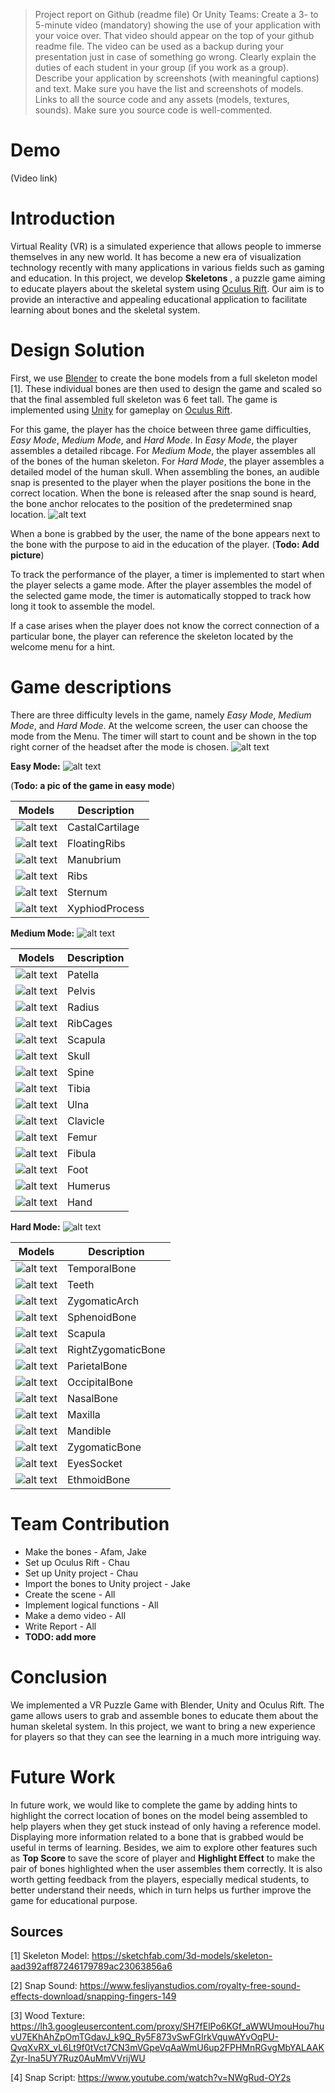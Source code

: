 >Project report on Github (readme file) Or Unity Teams:
Create a 3- to 5-minute video (mandatory) showing the use of your application with your voice over. That video should appear on the top of your github readme file. The video can be used as a backup during your presentation just in case of something go wrong.
Clearly explain the duties of each student in your group (if you work as a group).
Describe your application by screenshots (with meaningful captions) and text. Make sure you have the list and screenshots of models.
Links to all the source code and any assets (models, textures, sounds). Make sure you source code is well-commented.

# Demo
(Video link)


# Introduction

Virtual Reality (VR) is a simulated experience that allows people to immerse themselves in any new world. It has become a new era of visualization technology recently with many applications in various fields such as gaming and education.
In this project, we develop **Skeletons** , a puzzle game aiming to educate players about the skeletal system using [Oculus Rift](https://www.oculus.com/rift/).
Our aim is to provide an interactive and appealing educational application to facilitate learning about bones and the skeletal system.


# Design Solution

First, we use [Blender](https://www.blender.org/) to create the bone models from a full skeleton model [1]. These individual bones are then used to design the game and scaled so that the final assembled full skeleton was 6 feet tall. The game is implemented using [Unity](https://unity.com/) for gameplay on [Oculus Rift](https://www.oculus.com/rift/). 

For this game, the player has the choice between three game difficulties, *Easy Mode*, *Medium Mode*, and *Hard Mode*. In *Easy Mode*, the player assembles a detailed ribcage. For *Medium Mode*, the player assembles all of the bones of the human skeleton. For *Hard Mode*, the player assembles a detailed model of the human skull. When assembling the bones, an audible snap is presented to the player when the player positions the bone in the correct location. When the bone is released after the snap sound is heard, the bone anchor relocates to the position of the predetermined snap location.
![alt text](ReferenceResources/snapLocations.png)

When a bone is grabbed by the user, the name of the bone appears next to the bone with the purpose to aid in the education of the player. (**Todo: Add picture**) 

To track the performance of the player, a timer is implemented to start when the player selects a game mode. After the player assembles the model of the selected game mode, the timer is automatically stopped to track how long it took to assemble the model. 

If a case arises when the player does not know the correct connection of a particular bone, the player can reference the skeleton located by the welcome menu for a hint. 

# Game descriptions
There are three difficulty levels in the game, namely *Easy Mode*, *Medium Mode*, and *Hard Mode*. At the welcome screen, the user can choose the mode from the Menu. The timer will start to count and be shown in the top right corner of the headset after the mode is chosen.
![alt text](ReferenceResources/skeletons.PNG)

**Easy Mode:**
![alt text](ReferenceResources/easyMode.png)

(**Todo: a pic of the game in easy mode**)

| Models | Description |
| --- | --- |
| ![alt text](ReferenceResources/Models/CastalCartilage.jpg) | CastalCartilage |
| ![alt text](ReferenceResources/Models/FloatingRibs.jpg) | FloatingRibs|
| ![alt text](ReferenceResources/Models/Manubrium.jpg) | Manubrium |
| ![alt text](ReferenceResources/Models/Ribs.jpg) | Ribs |
| ![alt text](ReferenceResources/Models/Sternum.jpg) | Sternum|
| ![alt text](ReferenceResources/Models/XyphiodProcess.jpg) |XyphiodProcess |

**Medium Mode:**
![alt text](ReferenceResources/mediumMode.png)

| Models | Description |
| --- | --- |
| ![alt text](ReferenceResources/Models/Patella.jpg) | Patella |
| ![alt text](ReferenceResources/Models/Pelvis.jpg) | Pelvis|
| ![alt text](ReferenceResources/Models/Radius.jpg) | Radius |
| ![alt text](ReferenceResources/Models/RibCages.png) | RibCages |
| ![alt text](ReferenceResources/Models/Scapula.png) | Scapula|
| ![alt text](ReferenceResources/Models/Skull.jpg) |Skull |
| ![alt text](ReferenceResources/Models/Spine.jpg) | Spine |
| ![alt text](ReferenceResources/Models/Tibia.jpg) | Tibia |
| ![alt text](ReferenceResources/Models/Ulna.jpg) | Ulna |
| ![alt text](ReferenceResources/Models/leftClavicle.jpg) | Clavicle |
| ![alt text](ReferenceResources/Models/leftFemur.jpg) | Femur|
| ![alt text](ReferenceResources/Models/leftFibula.jpg) | Fibula |
| ![alt text](ReferenceResources/Models/leftFoot.jpg) | Foot |
| ![alt text](ReferenceResources/Models/leftHumerus.jpg) | Humerus |
| ![alt text](ReferenceResources/Models/lefthand.jpg) | Hand |

**Hard Mode:**
![alt text](ReferenceResources/hardMode.png)

| Models | Description |
| --- | --- |
| ![alt text](ReferenceResources/Models/TemporalBone.jpg) | TemporalBone |
| ![alt text](ReferenceResources/Models/Teeth.jpg) | Teeth|
| ![alt text](ReferenceResources/Models/ZygomaticArch.jpg) | ZygomaticArch|
| ![alt text](ReferenceResources/Models/SphenoidBone.jpg) | SphenoidBone |
| ![alt text](ReferenceResources/Models/Scapula.png) | Scapula|
| ![alt text](ReferenceResources/Models/RightZygomaticBone.jpg) |RightZygomaticBone |
| ![alt text](ReferenceResources/Models/ParietalBone.jpg) | ParietalBone |
| ![alt text](ReferenceResources/Models/OccipitalBone.jpg) | OccipitalBone |
| ![alt text](ReferenceResources/Models/NasalBone.jpg) | NasalBone|
| ![alt text](ReferenceResources/Models/Maxilla.jpg) | Maxilla|
| ![alt text](ReferenceResources/Models/Mandible.jpg) | Mandible|
| ![alt text](ReferenceResources/Models/ZygomaticBone.jpg) | ZygomaticBone |
| ![alt text](ReferenceResources/Models/EyesSocket.jpg) | EyesSocket|
| ![alt text](ReferenceResources/Models/EthmoidBone.jpg) | EthmoidBone|


# Team Contribution
- Make the bones - Afam, Jake
- Set up Oculus Rift - Chau
- Set up Unity project - Chau
- Import the bones to Unity project - Jake
- Create the scene - All
- Implement logical functions - All
- Make a demo video - All
- Write Report - All
- **TODO: add more**

# Conclusion
We implemented a VR Puzzle Game with Blender, Unity and Oculus Rift. The game allows users to grab and assemble bones to educate them about the human skeletal system. In this project, we want to bring a new experience for players so that they can see the learning in a much more intriguing way.

# Future Work
In future work, we would like to complete the game by adding hints to highlight the correct location of bones on the model being assembled to help players when they get stuck instead of only having a reference model. Displaying more information related to a bone that is grabbed would be useful in terms of learning. Besides, we aim to explore other features such as **Top Score** to save the score of player and **Highlight Effect** to make the pair of bones highlighted when the user assembles them correctly. It is also worth getting feedback from the players, especially medical students, to better understand their needs, which in turn helps us further improve the game for educational purpose.

## Sources
[1] Skeleton Model: https://sketchfab.com/3d-models/skeleton-aad392aff87246179789ac23063856a6

[2] Snap Sound: https://www.fesliyanstudios.com/royalty-free-sound-effects-download/snapping-fingers-149

[3] Wood Texture: https://lh3.googleusercontent.com/proxy/SH7fElPo6KGf_aWWUmouHou7huvU7EKhAhZpOmTGdavJ_k9Q_Ry5F873vSwFGIrkVquwAYvOqPU-QvqXvRX_vL6Lt9f0tVct7CN3mVGpeVqAaWmU6up2FPHMnRGvgMbYALAAKZyr-Ina5UY7Ruz0AuMmVVrijWU

[4] Snap Script: https://www.youtube.com/watch?v=NWgRud-OY2s
